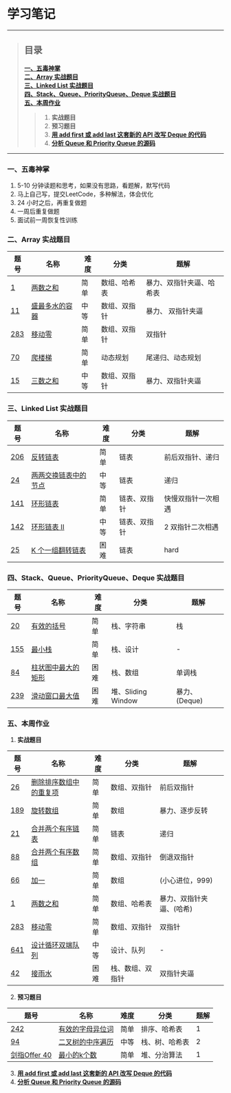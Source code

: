 # 学习笔记

----------------------------
>## 目录
>**[一、五毒神掌](https://github.com/CodeFlow-Jun/algorithm016/blob/master/Week_01/README.md#%E4%B8%80%E4%BA%94%E6%AF%92%E7%A5%9E%E6%8E%8C "一、五毒神掌")** <br>
>**[二、Array 实战题目](https://github.com/CodeFlow-Jun/algorithm016/blob/master/Week_01/README.md#%E4%BA%8Carray-%E5%AE%9E%E6%88%98%E9%A2%98%E7%9B%AE "二、Array 实战题目")** <br>
>**[三、Linked List 实战题目](https://github.com/CodeFlow-Jun/algorithm016/blob/master/Week_01/README.md#%E4%B8%89linked-list-%E5%AE%9E%E6%88%98%E9%A2%98%E7%9B%AE "三、Linked List 实战题目")** <br>
>**[四、Stack、Queue、PriorityQueue、Deque 实战题目](https://github.com/CodeFlow-Jun/algorithm016/blob/master/Week_01/README.md#%E5%9B%9Bstackqueuepriorityqueuedeque-%E5%AE%9E%E6%88%98%E9%A2%98%E7%9B%AE "四、Stack、Queue、PriorityQueue、Deque 实战题目")** <br>
>**[五、本周作业](https://github.com/CodeFlow-Jun/algorithm016/blob/master/Week_01/README.md#%E4%BA%94%E6%9C%AC%E5%91%A8%E4%BD%9C%E4%B8%9A "五、本周作业")** <br>
>>1. **实战题目** <br>
>>2. **预习题目** <br>
>>3. **[用 add first 或 add last 这套新的 API 改写 Deque 的代码](https://github.com/CodeFlow-Jun/algorithm016/blob/master/Week_01/DemoStackQueueDeque.java "用 add first 或 add last 这套新的 API 改写 Deque 的代码")** <br>
>>4. **[分析 Queue 和 Priority Queue 的源码](https://github.com/CodeFlow-Jun/algorithm016/blob/master/Week_01/%E5%88%86%E6%9E%90%20Queue%20%E5%92%8C%20Priority%20Queue%20%E7%9A%84%E6%BA%90%E7%A0%81.md "分析 Queue 和 Priority Queue 的源码")** <br>
	
--------------

### **一、五毒神掌**
1. 5-10 分钟读题和思考，如果没有思路，看题解，默写代码
2. 马上自己写，提交LeetCode，多种解法，体会优化
3. 24 小时之后，再重复做题
4. 一周后重复做题
5. 面试前一周恢复性训练

### **二、Array 实战题目**
 题号   |   名称  |  难度  |   分类  |   题解    
 ----- | ------ | ------ | ------- | --------- 
 [1](https://leetcode-cn.com/problems/two-sum/ "两数之和") | [两数之和](https://leetcode-cn.com/problems/two-sum/ "两数之和") | 简单 | 数组、哈希表| 暴力、双指针夹逼、哈希表 
 [11](https://leetcode-cn.com/problems/container-with-most-water/ "盛最多水的容器") | [盛最多水的容器](https://leetcode-cn.com/problems/container-with-most-water/ "盛最多水的容器") | 中等 | 数组、双指针 | 暴力、 双指针夹逼
 [283](https://leetcode-cn.com/problems/move-zeroes/ "移动零") | [移动零](https://leetcode-cn.com/problems/move-zeroes/ "移动零") | 简单 | 数组、双指针 | 双指针 
 [70](https://leetcode-cn.com/problems/climbing-stairs/ "爬楼梯") | [爬楼梯](https://leetcode-cn.com/problems/climbing-stairs/ "爬楼梯") | 简单 | 动态规划 | 尾递归、动态规划
 [15](https://leetcode-cn.com/problems/3sum/ "三数之和") | [三数之和](https://leetcode-cn.com/problems/3sum/ "三数之和") | 中等 | 数组、双指针 | 暴力、双指针夹逼 

### **三、Linked List 实战题目**
 题号   |   名称  |  难度  |   分类  |   题解    
 ----- | ------ | ------ | ------- | --------- 
 [206](https://leetcode-cn.com/problems/reverse-linked-list/ "反转链表") | [反转链表](https://leetcode-cn.com/problems/reverse-linked-list/ "反转链表") | 简单 | 链表 | 前后双指针、递归
 [24](https://leetcode-cn.com/problems/swap-nodes-in-pairs/ "两两交换链表中的节点") | [两两交换链表中的节点](https://leetcode-cn.com/problems/swap-nodes-in-pairs/ "两两交换链表中的节点") | 中等 | 链表 | 递归 
 [141](https://leetcode-cn.com/problems/linked-list-cycle/ "环形链表") | [环形链表](https://leetcode-cn.com/problems/linked-list-cycle/ "环形链表") | 简单 | 链表、双指针 | 快慢双指针一次相遇 
 [142](https://leetcode-cn.com/problems/linked-list-cycle-ii/ "环形链表 II") | [环形链表 II](https://leetcode-cn.com/problems/linked-list-cycle-ii/ "环形链表 II") | 中等 | 链表、双指针 | 2 双指针二次相遇
 [25](https://leetcode-cn.com/problems/reverse-nodes-in-k-group/ "K 个一组翻转链表") | [K 个一组翻转链表](https://leetcode-cn.com/problems/reverse-nodes-in-k-group/ "K 个一组翻转链表") | 困难 | 链表 | hard 

### **四、Stack、Queue、PriorityQueue、Deque 实战题目**
 题号   |   名称  |  难度  |   分类  |   题解    
 ----- | ------ | ------ | ------- | --------- 
 [20](https://leetcode-cn.com/problems/valid-parentheses/ "有效的括号") | [有效的括号](https://leetcode-cn.com/problems/valid-parentheses/ "有效的括号") | 简单 | 栈、字符串 | 栈
 [155](https://leetcode-cn.com/problems/min-stack/ "最小栈") | [最小栈](https://leetcode-cn.com/problems/min-stack/ "最小栈") | 简单 | 栈、设计 | - 
 [84](https://leetcode-cn.com/problems/largest-rectangle-in-histogram/ "柱状图中最大的矩形") | [柱状图中最大的矩形](https://leetcode-cn.com/problems/largest-rectangle-in-histogram/ "柱状图中最大的矩形") | 困难 | 栈、数组 | 单调栈
 [239](https://leetcode-cn.com/problems/sliding-window-maximum/ "滑动窗口最大值") | [滑动窗口最大值](https://leetcode-cn.com/problems/sliding-window-maximum/ "滑动窗口最大值") | 困难 | 堆、Sliding Window | 暴力、(Deque)

### **五、本周作业**

1. **实战题目**

  题号   |   名称  |  难度  |   分类  |   题解    
 ----- | ------ | ------ | ------- | --------- 
 [26](https://leetcode-cn.com/problems/remove-duplicates-from-sorted-array/ "删除排序数组中的重复项") | [删除排序数组中的重复项](https://leetcode-cn.com/problems/remove-duplicates-from-sorted-array/ "删除排序数组中的重复项") | 简单 | 数组、双指针 | 前后双指针 
 [189](https://leetcode-cn.com/problems/rotate-array/ "旋转数组") | [旋转数组](https://leetcode-cn.com/problems/rotate-array/ "旋转数组") | 简单 | 数组 | 暴力、逐步反转
 [21](https://leetcode-cn.com/problems/merge-two-sorted-lists/ "合并两个有序链表") | [合并两个有序链表](https://leetcode-cn.com/problems/merge-two-sorted-lists/ "合并两个有序链表") | 简单 | 链表 | 递归 
 [88](https://leetcode-cn.com/problems/merge-sorted-array/ "合并两个有序数组") | [合并两个有序数组](https://leetcode-cn.com/problems/merge-sorted-array/ "合并两个有序数组") | 简单 | 数组、双指针 | 倒退双指针 
 [66](https://leetcode-cn.com/problems/plus-one/ "加一") | [加一](https://leetcode-cn.com/problems/plus-one/ "加一") | 简单 | 数组 | (小心进位，999) 
 [1](https://leetcode-cn.com/problems/two-sum/ "两数之和") | [两数之和](https://leetcode-cn.com/problems/two-sum/ "两数之和") | 简单 | 数组、哈希表| 暴力、双指针夹逼、(哈希) 
 [283](https://leetcode-cn.com/problems/move-zeroes/ "移动零") | [移动零](https://leetcode-cn.com/problems/move-zeroes/ "移动零") | 简单 | 数组、双指针 | 双指针 
 [641](https://leetcode-cn.com/problems/design-circular-deque/ "设计循环双端队列") | [设计循环双端队列](https://leetcode-cn.com/problems/design-circular-deque/ "设计循环双端队列") | 中等 | 设计、队列 | - 
 [42](https://leetcode-cn.com/problems/trapping-rain-water/ "接雨水") | [接雨水](https://leetcode-cn.com/problems/trapping-rain-water/ "接雨水") | 困难 | 栈、数组、双指针 | 双指针夹逼

2. **预习题目**

 题号   |   名称  |  难度  |   分类  |   题解    
 ----- | ------ | ------ | ------- | --------- 
[242](https://leetcode-cn.com/problems/valid-anagram/description/ "有效的字母异位词") | [有效的字母异位词](https://leetcode-cn.com/problems/valid-anagram/description/ "有效的字母异位词") | 简单 | 排序、哈希表 | 1
[94](https://leetcode-cn.com/problems/binary-tree-inorder-traversal/ "二叉树的中序遍历") | [二叉树的中序遍历](https://leetcode-cn.com/problems/binary-tree-inorder-traversal/ "二叉树的中序遍历") | 中等 | 栈、树、哈希表 | 2
[剑指Offer 40](https://leetcode-cn.com/problems/zui-xiao-de-kge-shu-lcof/ "最小的k个数") | [最小的k个数](https://leetcode-cn.com/problems/zui-xiao-de-kge-shu-lcof/ "最小的k个数") | 简单 | 堆、分治算法 | 1 

3. **[用 add first 或 add last 这套新的 API 改写 Deque 的代码](https://github.com/CodeFlow-Jun/algorithm016/blob/master/Week_01/DemoStackQueueDeque.java "用 add first 或 add last 这套新的 API 改写 Deque 的代码")**
4. **[分析 Queue 和 Priority Queue 的源码](https://github.com/CodeFlow-Jun/algorithm016/blob/master/Week_01/%E5%88%86%E6%9E%90%20Queue%20%E5%92%8C%20Priority%20Queue%20%E7%9A%84%E6%BA%90%E7%A0%81.md "分析 Queue 和 Priority Queue 的源码")**




